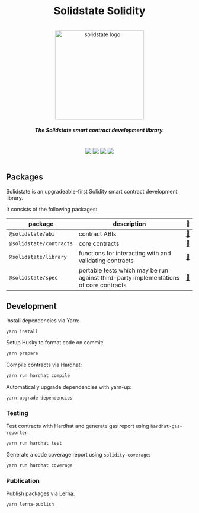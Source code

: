 <div align="center">
  <h1>Solidstate Solidity</h1>
  <br/>
  <img width=240 src="./assets/solidstate_mark.png" alt="solidstate logo"/>
  <h5 align="center">The Solidstate smart contract development library.</h5>
  <br/>
  <img src="https://img.shields.io/npm/v/@solidstate/contracts?color=FDF685&style=flat-square" />
  <img src="https://img.shields.io/github/stars/solidstate-network/solidstate-solidity?color=FDF685&style=flat-square" />
  <img src="https://img.shields.io/github/contributors/solidstate-network/solidstate-solidity?color=FDF685&style=flat-square" />
  <img src="https://img.shields.io/npm/dy/@solidstate/contracts?color=FDF685&style=flat-square" />
  <br/>
  <br/>
</div>

## Packages

Solidstate is an upgradeable-first Solidity smart contract development library.

It consists of the following packages:

| package                 | description                                                                           | 📕                          |
| ----------------------- | ------------------------------------------------------------------------------------- | --------------------------- |
| `@solidstate/abi`       | contract ABIs                                                                         | [📖](./abi/README.md)       |
| `@solidstate/contracts` | core contracts                                                                        | [📖](./contracts/README.md) |
| `@solidstate/library`   | functions for interacting with and validating contracts                               | [📖](./lib/README.md)       |
| `@solidstate/spec`      | portable tests which may be run against third-party implementations of core contracts | [📖](./spec/README.md)      |

## Development

Install dependencies via Yarn:

```bash
yarn install
```

Setup Husky to format code on commit:

```bash
yarn prepare
```

Compile contracts via Hardhat:

```bash
yarn run hardhat compile
```

Automatically upgrade dependencies with yarn-up:

```bash
yarn upgrade-dependencies
```

### Testing

Test contracts with Hardhat and generate gas report using `hardhat-gas-reporter`:

```bash
yarn run hardhat test
```

Generate a code coverage report using `solidity-coverage`:

```bash
yarn run hardhat coverage
```

### Publication

Publish packages via Lerna:

```bash
yarn lerna-publish
```
